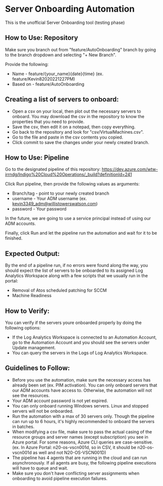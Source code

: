 # Server Onboarding Automation

This is the unofficial Server Onboarding tool (testing phase)

## How to Use: Repository

Make sure you branch out from "feature/AutoOnboarding" branch by going to the branch dropdown and selecting "+ New Branch".

Provide the following:
- Name - feature/{your_name}{date}{time} (ex. feature/Kevin82020221227PM)
- Based on - feature/AutoOnboarding

## Creating a list of servers to onboard:
- Open a csv on your local, then plot out the necessary servers to onboard. You may download the csv in the repository to know the properties that you need to provide.
- Save the csv, then edit it on a notepad, then copy everything.
- Go back to the repository and look for "csv/VirtualMachines.csv". 
- Go to the file and paste in the csv contents you copied.
- Click commit to save the changes under your newly created branch.

## How to Use: Pipeline
Go to the designated pipeline of this repository:
https://dev.azure.com/wtw-irrndg/Indigo%20Cloud%20Operations/_build?definitionId=241

Click Run pipeline, then provide the following values as arguments:
- Branch/tag - point to your newly created branch
- username - Your ADM username (ex. kevin3349_adm@willistowerswatson.com)
- password - Your password

In the future, we are going to use a service principal instead of using our ADM accounts.

Finally, click Run and let the pipeline run the automation and wait for it to be finished.

## Expected Output:

By the end of a pipeline run, if no errors were found along the way, you should expect the list of servers to be onboarded to its assigned Log Analytics Workspace along with a few scripts that we usually run in the portal:
- Removal of Atos scheduled patching for SCCM
- Machine Readiness

## How to Verify:

You can verify if the servers youre onboarded properly by doing the following options:
- If the Log Analytics Workspace is connected to an Automation Account, go to the Automation Account and you should see the servers under Update management.
- You can query the servers in the Logs of Log Analytics Workspace.

## Guidelines to Follow:
- Before you use the automation, make sure the necessary access has already been set (ex. PIM activation). You can only onboard servers that our ADM accounts have access to. Otherwise, the automation will not see the resources.
- Your ADM account password is not yet expired.
- You can only onboard running Windows servers. Linux and stopped servers will not be onboarded.
- Run the automation with a max of 30 servers only. Though the pipeline can run up to 6 hours, it's highly recommended to onboard the servers in batches.
- When modifying a csv file, make sure to pass the actual casing of the resource groups and server names (except subscription) you see in Azure portal. For some reasons, Azure CLI queries are case-sensitive. (ex. In Azure Portal: n20-os-vscn001d, so in CSV, it should be n20-os-vscn001d as well and not N20-OS-VSCN001D)
- The pipeline has 4 agents that are running in the cloud and can run asynchronously. If all agents are busy, the following pipeline executions will have to queue and wait.
- Make sure you don't have conflicting server assignments when onboarding to avoid pipeline execution failures.